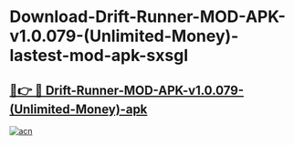# Download-Drift-Runner-MOD-APK-v1.0.079-(Unlimited-Money)-lastest-mod-apk-sxsgl

<h2><a href="https://apkcomod.com?title=Drift-Runner-MOD-APK-v1.0.079-(Unlimited-Money)">🔗👉 🔴 Drift-Runner-MOD-APK-v1.0.079-(Unlimited-Money)-apk </a></h2>

[![acn](https://github.com/user-attachments/assets/0f9c940e-d8b0-45ae-aac7-cd30a18b3e1c)](https://apkcomod.com?title=Drift-Runner-MOD-APK-v1.0.079-(Unlimited-Money))
